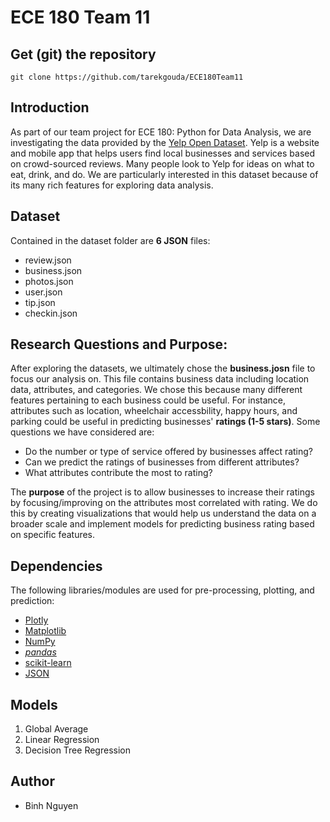 # ECE 180 Team 11

## Get (git) the repository
`git clone https://github.com/tarekgouda/ECE180Team11`

## Introduction
As part of our team project for ECE 180: Python for Data Analysis, we are investigating the data provided by the [Yelp Open Dataset](https://www.yelp.com/dataset). Yelp is a website and mobile app that helps users find local businesses and services based on crowd-sourced reviews. Many people look to Yelp for ideas on what to eat, drink, and do. We are particularly interested in this dataset because of its many rich features for exploring data analysis.

## Dataset
Contained in the dataset folder are **6 JSON** files:
- review.json
- business.json
- photos.json
- user.json
- tip.json
- checkin.json

## Research Questions and Purpose:
After exploring the datasets, we ultimately chose the **business.josn** file to focus our analysis on. This file contains business data including location data, attributes, and categories. We chose this because many different features pertaining to each business could be useful. For instance, attributes such as location, wheelchair accessbility, happy hours, and parking could be useful in predicting businesses' **ratings (1-5 stars)**. Some questions we have considered are:
- Do the number or type of service offered by businesses affect rating?
- Can we predict the ratings of businesses from different attributes?
- What attributes contribute the most to rating?

The **purpose** of the project is to allow businesses to increase their ratings by focusing/improving on the attributes most correlated with rating. We do this by creating visualizations that would help us understand the data on a broader scale and implement models for predicting business rating based on specific features.

## Dependencies
The following libraries/modules are used for pre-processing, plotting, and prediction:
- [Plotly](https://plot.ly/python)
- [Matplotlib](https://matplotlib.org)
- [NumPy](http://www.numpy.org/)
- [*pandas*](https://pandas.pydata.org/)
- [scikit-learn](http://scikit-learn.org/)
- [JSON](https://docs.python.org/2/library/json.html)

## Models
1. Global Average
2. Linear Regression
3. Decision Tree Regression

## Author
- Binh Nguyen
